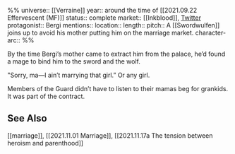 %%
universe:: [[Verraine]]
year:: around the time of [[2021.09.22 Effervescent (MF)]]
status:: complete
market:: [[Inkblood]], [Twitter](https://twitter.com/EleanorKonik/status/1412045406041690114)
protagonist:: Bergi
mentions::
location::
length::
pitch:: A [[Swordwulfen]] joins up to avoid his mother putting him on the marriage market. 
character-arc::
%% 

By the time Bergi’s mother came to extract him from the palace, he’d found a mage to bind him to the sword and the wolf.

"Sorry, ma—I ain’t marrying that girl.” Or any girl.

Members of the Guard didn’t have to listen to their mamas beg for grankids. It was part of the contract.

## See Also

[[marriage]], [[2021.11.01 Marriage]], [[2021.11.17a The tension between heroism and parenthood]]

